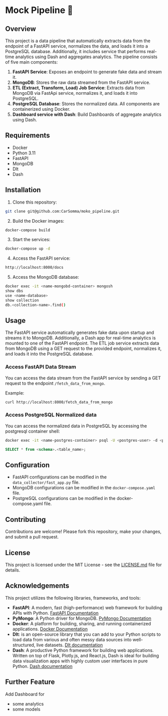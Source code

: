 # Mock Pipeline 🪈

## Overview

This project is a data pipeline that automatically extracts data from the endpoint of a FastAPI service, normalizes the data, and loads it into a PostgreSQL database. Additionally, it includes service that performs real-time analytics using Dash and aggregates analytics. The pipeline consists of five main components:

1. **FastAPI Service**: Exposes an endpoint to generate fake data and stream it.
2. **MongoDB**: Stores the raw data streamed from the FastAPI service.
3. **ETL (Extract, Transform, Load) Job Service**: Extracts data from MongoDB via FastApi service, normalizes it, and loads it into PostgreSQL.
4. **PostgreSQL Database**: Stores the normalized data.
All components are containerized using Docker.
5. **Dashboard service with Dash**: Build Dashboards of aggregate analytics using Dash.


## Requirements

- Docker
- Python 3.11
- FastAPI
- MongoDB
- Dlt
- Dash

## Installation

1. Clone this repository:

```bash
git clone git@github.com:CarSomma/moko_pipeline.git
```

2. Build the Docker images:

```bash
docker-compose build
```

3. Start the services:

```bash
docker-compose up -d
```

4. Access the FastAPI service:

```bash
http://localhost:8000/docs
```

5. Access the MongoDB database:

```bash
docker exec -it <name-mongobd-container> mongosh
show dbs
use <name-database>
show collection
db.<collection-name>.find()
```

## Usage

The FastAPI service automatically generates fake data upon startup and streams it to MongoDB. Additionally, a Dash app for real-time analytics is mounted to one of the FastAPI endpoint. The ETL job service extracts data from MongoDB using a GET request to the provided endpoint, normalizes it, and loads it into the PostgreSQL database.

### Access FastAPI Data Stream

You can access the data stream from the FastAPI service by sending a GET request to the endpoint `/fetch_data_from_mongo`.

Example:

```bash
curl http://localhost:8000/fetch_data_from_mongo
```

### Access PostgreSQL Normalized data

You can access the normalized data in PostgreSQL by accessing the postgresql container shell:

```bash
docker exec -it <name-postgres-container> psql -U <postgres-user> -d <postgres-database>
```
```sql
SELECT * from <schema>.<table_name>;
```
## Configuration

- FastAPI configurations can be modified in the `data_collector/fast_app.py` file.
- MongoDB configurations can be modified in the `docker-compose.yaml` file.
- PostgreSQL configurations can be modified in the docker-compose.yaml file.

## Contributing

Contributions are welcome! Please fork this repository, make your changes, and submit a pull request.

## License

This project is licensed under the MIT License - see the [LICENSE.md](LICENSE.md) file for details.

## Acknowledgements
This project utilizes the following libraries, frameworks, and tools:

- **FastAPI**: A modern, fast (high-performance) web framework for building APIs with Python.
[FastAPI Documentation](https://fastapi.tiangolo.com)
- **PyMongo**: A Python driver for MongoDB.
[PyMongo Documentation](https://pymongo.readthedocs.io/en/stable/)
- **Docker**: A platform for building, sharing, and running containerized applications.
[Docker Documentation](https://docs.docker.com)
- **Dlt**: is an open-source library that you can add to your Python scripts to load data from various and often messy data sources into well-structured, live datasets.
[Dlt documentation](https://dlthub.com/docs/intro)
- **Dash**: A productive Python framework for building web applications. Written on top of Flask, Plotly.js, and React.js, Dash is ideal for building data visualization apps with highly custom user interfaces in pure Python. [Dash documentation](https://dash.plotly.com)


## Further Feature

Add Dashboard for
- some analytics
- some models
